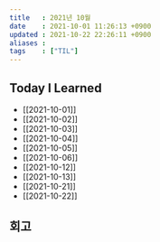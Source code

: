 ```yaml
---
title   : 2021년 10월 
date    : 2021-10-01 11:26:13 +0900
updated : 2021-10-22 22:26:11 +0900
aliases : 
tags    : ["TIL"]
---
```

## Today I Learned
- [[2021-10-01]]
- [[2021-10-02]]
- [[2021-10-03]]
- [[2021-10-04]]
- [[2021-10-05]]
- [[2021-10-06]]
- [[2021-10-12]]
- [[2021-10-13]]
- [[2021-10-21]]
- [[2021-10-22]]
## 회고
